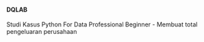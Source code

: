 #### DQLAB
Studi Kasus Python For Data Professional Beginner - Membuat total pengeluaran perusahaan
